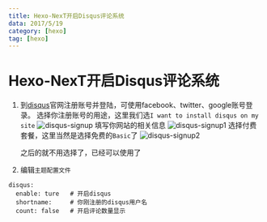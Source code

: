```yaml
---
title: Hexo-NexT开启Disqus评论系统
data: 2017/5/19
category: [hexo]
tag: [hexo]
---
```




# Hexo-NexT开启Disqus评论系统

1. 到[disqus](https://disqus.com)官网注册账号并登陆，可使用facebook、twitter、google账号登录。
   选择你注册账号的用途，这里我们选`I want to install disqus on my site`
   ![disqus-signup](disqus-signup.jpg)
   填写你网站的相关信息
   ![disqus-signup1](disqus-signup1.jpg)
   选择付费套餐，这里当然是选择免费的`Basic`了
   ![disqus-signup2](disqus-signup2.jpg)

   之后的就不用选择了，已经可以使用了
2. 编辑`主题配置文件`

```
disqus:
  enable: ture   # 开启disqus
  shortname:     # 你刚注册的disqus用户名
  count: false   # 开启评论数量显示
```

